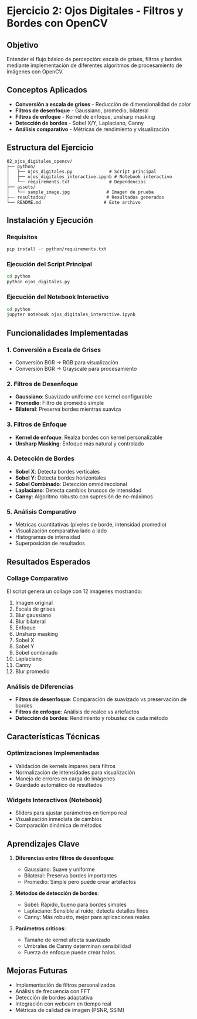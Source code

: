 # Ejercicio 2: Ojos Digitales - Filtros y Bordes con OpenCV

## Objetivo
Entender el flujo básico de percepción: escala de grises, filtros y bordes mediante implementación de diferentes algoritmos de procesamiento de imágenes con OpenCV.

## Conceptos Aplicados
- **Conversión a escala de grises** - Reducción de dimensionalidad de color
- **Filtros de desenfoque** - Gaussiano, promedio, bilateral
- **Filtros de enfoque** - Kernel de enfoque, unsharp masking
- **Detección de bordes** - Sobel X/Y, Laplaciano, Canny
- **Análisis comparativo** - Métricas de rendimiento y visualización

## Estructura del Ejercicio
```
02_ojos_digitales_opencv/
├── python/
│   ├── ojos_digitales.py              # Script principal
│   ├── ojos_digitales_interactive.ipynb # Notebook interactivo
│   └── requirements.txt               # Dependencias
├── assets/
│   └── sample_image.jpg              # Imagen de prueba
├── resultados/                       # Resultados generados
└── README.md                        # Este archivo
```

## Instalación y Ejecución

### Requisitos
```bash
pip install -r python/requirements.txt
```

### Ejecución del Script Principal
```bash
cd python
python ojos_digitales.py
```

### Ejecución del Notebook Interactivo
```bash
cd python
jupyter notebook ojos_digitales_interactive.ipynb
```

## Funcionalidades Implementadas

### 1. Conversión a Escala de Grises
- Conversión BGR → RGB para visualización
- Conversión BGR → Grayscale para procesamiento

### 2. Filtros de Desenfoque
- **Gaussiano**: Suavizado uniforme con kernel configurable
- **Promedio**: Filtro de promedio simple
- **Bilateral**: Preserva bordes mientras suaviza

### 3. Filtros de Enfoque
- **Kernel de enfoque**: Realza bordes con kernel personalizable
- **Unsharp Masking**: Enfoque más natural y controlado

### 4. Detección de Bordes
- **Sobel X**: Detecta bordes verticales
- **Sobel Y**: Detecta bordes horizontales
- **Sobel Combinado**: Detección omnidireccional
- **Laplaciano**: Detecta cambios bruscos de intensidad
- **Canny**: Algoritmo robusto con supresión de no-máximos

### 5. Análisis Comparativo
- Métricas cuantitativas (píxeles de borde, intensidad promedio)
- Visualización comparativa lado a lado
- Histogramas de intensidad
- Superposición de resultados

## Resultados Esperados

### Collage Comparativo
El script genera un collage con 12 imágenes mostrando:
1. Imagen original
2. Escala de grises
3. Blur gaussiano
4. Blur bilateral
5. Enfoque
6. Unsharp masking
7. Sobel X
8. Sobel Y
9. Sobel combinado
10. Laplaciano
11. Canny
12. Blur promedio

### Análisis de Diferencias
- **Filtros de desenfoque**: Comparación de suavizado vs preservación de bordes
- **Filtros de enfoque**: Análisis de realce vs artefactos
- **Detección de bordes**: Rendimiento y robustez de cada método

## Características Técnicas

### Optimizaciones Implementadas
- Validación de kernels impares para filtros
- Normalización de intensidades para visualización
- Manejo de errores en carga de imágenes
- Guardado automático de resultados

### Widgets Interactivos (Notebook)
- Sliders para ajustar parámetros en tiempo real
- Visualización inmediata de cambios
- Comparación dinámica de métodos

## Aprendizajes Clave

1. **Diferencias entre filtros de desenfoque**:
   - Gaussiano: Suave y uniforme
   - Bilateral: Preserva bordes importantes
   - Promedio: Simple pero puede crear artefactos

2. **Métodos de detección de bordes**:
   - Sobel: Rápido, bueno para bordes simples
   - Laplaciano: Sensible al ruido, detecta detalles finos
   - Canny: Más robusto, mejor para aplicaciones reales

3. **Parámetros críticos**:
   - Tamaño de kernel afecta suavizado
   - Umbrales de Canny determinan sensibilidad
   - Fuerza de enfoque puede crear halos

## Mejoras Futuras
- Implementación de filtros personalizados
- Análisis de frecuencia con FFT
- Detección de bordes adaptativa
- Integración con webcam en tiempo real
- Métricas de calidad de imagen (PSNR, SSIM)
